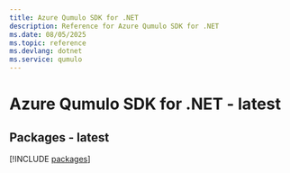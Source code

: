 ```yaml
---
title: Azure Qumulo SDK for .NET
description: Reference for Azure Qumulo SDK for .NET
ms.date: 08/05/2025
ms.topic: reference
ms.devlang: dotnet
ms.service: qumulo
---
```

# Azure Qumulo SDK for .NET - latest
## Packages - latest
[!INCLUDE [packages](qumulo-index.md)]